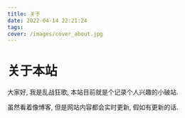 ```yaml
---
title: 关于
date: 2022-04-14 22:21:24
tags:
cover: /images/cover_about.jpg
---
```


# 关于本站

大家好, 我是乱战狂歌, 本站目前就是个记录个人兴趣的小破站.

虽然看着像博客, 但是网站内容都会实时更新, 假如有更新的话.
